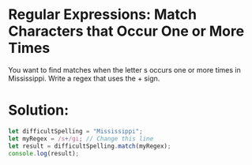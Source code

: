 # Regular Expressions: Match Characters that Occur One or More Times
You want to find matches when the letter s occurs one or more times in Mississippi. Write a regex that uses the + sign.

# Solution:
```javascript
let difficultSpelling = "Mississippi";
let myRegex = /s+/gi; // Change this line
let result = difficultSpelling.match(myRegex);
console.log(result);
```